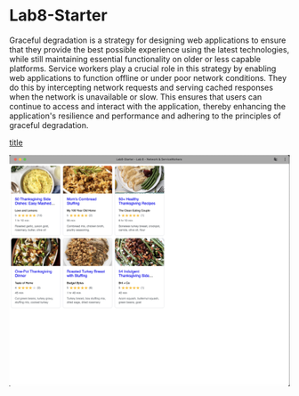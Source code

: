 # Lab8-Starter

Graceful degradation is a strategy for designing web applications to ensure that they provide the best possible experience using the latest technologies, while still maintaining essential functionality on older or less capable platforms. Service workers play a crucial role in this strategy by enabling web applications to function offline or under poor network conditions. They do this by intercepting network requests and serving cached responses when the network is unavailable or slow. This ensures that users can continue to access and interact with the application, thereby enhancing the application's resilience and performance and adhering to the principles of graceful degradation.

[title](https://ishxn20.github.io/Lab8-Starter/)

![alt text](pwa.png)
